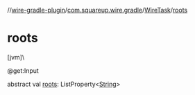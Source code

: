 //[wire-gradle-plugin](../../../index.md)/[com.squareup.wire.gradle](../index.md)/[WireTask](index.md)/[roots](roots.md)

# roots

[jvm]\

@get:Input

abstract val [roots](roots.md): ListProperty&lt;[String](https://kotlinlang.org/api/latest/jvm/stdlib/kotlin/-string/index.html)&gt;
